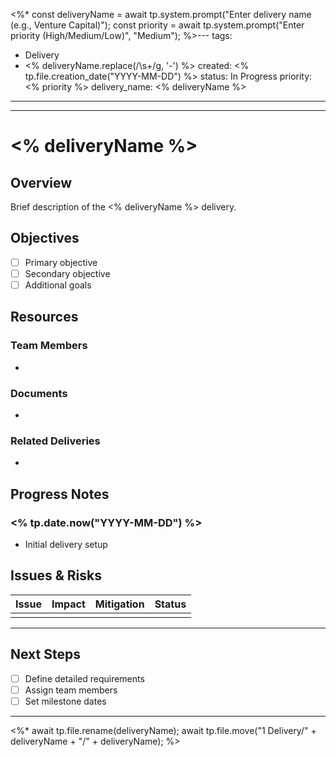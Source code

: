 <%* 
const deliveryName = await tp.system.prompt("Enter delivery name (e.g., Venture Capital)");
const priority = await tp.system.prompt("Enter priority (High/Medium/Low)", "Medium");
%>---
tags:
  - Delivery
  - <% deliveryName.replace(/\s+/g, '-') %>
created: <% tp.file.creation_date("YYYY-MM-DD") %>
status: In Progress
priority: <% priority %>
delivery_name: <% deliveryName %>
---

---

# <% deliveryName %>

## Overview

Brief description of the <% deliveryName %> delivery.

## Objectives

- [ ] Primary objective
- [ ] Secondary objective
- [ ] Additional goals

## Resources

### Team Members
- 

### Documents
- 

### Related Deliveries
- 

## Progress Notes

### <% tp.date.now("YYYY-MM-DD") %>
- Initial delivery setup

## Issues & Risks

| Issue | Impact | Mitigation | Status |
|-------|--------|------------|--------|
| | | | |

---

## Next Steps

- [ ] Define detailed requirements
- [ ] Assign team members
- [ ] Set milestone dates

---

<%* 
await tp.file.rename(deliveryName);
await tp.file.move("1 Delivery/" + deliveryName + "/" + deliveryName);
%>
